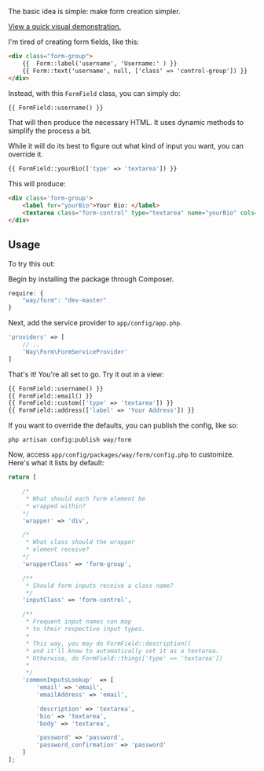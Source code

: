 The basic idea is simple: make form creation simpler.

[View a quick visual
demonstration.](https://dl.dropboxusercontent.com/u/774859/GitHub-Repos/formfield-sample.mp4)

I'm tired of creating form fields, like this:

```html
<div class="form-group">
    {{  Form::label('username', 'Username:' ) }}
    {{ Form::text('username', null, ['class' => 'control-group']) }}
</div>
```

Instead, with this `FormField` class, you can simply do:

```php
{{ FormField::username() }}
```

That will then produce the necessary HTML. It uses dynamic methods to
simplify the process a bit.

While it will do its best to figure out what kind of input you want, you
can override it.

```php
{{ FormField::yourBio(['type' => 'textarea']) }}
```

This will produce:

```html
<div class='form-group'>
    <label for="yourBio">Your Bio: </label>
    <textarea class="form-control" type="textarea" name="yourBio" cols="50" rows="10" id="yourBio"></textarea>
</div>
```

## Usage

To try this out:

Begin by installing the package through Composer.

```js
require: {
    "way/form": "dev-master"
}
```

Next, add the service provider to `app/config/app.php`.

```php
'providers' => [
    // ..
    'Way\Form\FormServiceProvider'
]
```

That's it! You're all set to go. Try it out in a view:

```php
{{ FormField::username() }}
{{ FormField::email() }}
{{ FormField::custom(['type' => 'textarea']) }}
{{ FormField::address(['label' => 'Your Address']) }}
```

If you want to override the defaults, you can publish the config, like
so:

    php artisan config:publish way/form

Now, access `app/config/packages/way/form/config.php` to customize.
Here's what it lists by default:

```php
return [

    /*
     * What should each form element be
     * wrapped within?
    */
    'wrapper' => 'div',

    /*
     * What class should the wrapper
     * element receive?
    */
    'wrapperClass' => 'form-group',

    /**
     * Should form inputs receive a class name?
     */
    'inputClass' => 'form-control',

    /**
     * Frequent input names can map
     * to their respective input types.
     *
     * This way, you may do FormField::description()
     * and it'll know to automatically set it as a textarea.
     * Otherwise, do FormField::thing(['type' => 'textarea'])
     *
     */
    'commonInputsLookup'  => [
        'email' => 'email',
        'emailAddress' => 'email',

        'description' => 'textarea',
        'bio' => 'textarea',
        'body' => 'textarea',

        'password' => 'password',
        'password_confirmation' => 'password'
    ]
];
```
